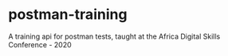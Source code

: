 # postman-training
A training api for postman tests, taught at the Africa Digital Skills Conference - 2020
